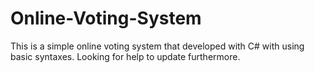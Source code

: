 # Online-Voting-System
This is a simple online voting system that developed with C# with using basic syntaxes. Looking for help to update furthermore. 
